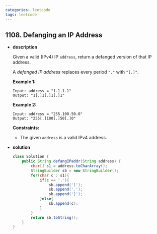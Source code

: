 ```yaml
---
categories: leetcode
tags: leetcode
---
```




## 1108. Defanging an IP Address

* **description**

  Given a valid (IPv4) IP `address`, return a defanged version of that IP address.

  A *defanged IP address* replaces every period `"."` with `"[.]"`.

   

  **Example 1:**

  ```
  Input: address = "1.1.1.1"
  Output: "1[.]1[.]1[.]1"
  ```

  **Example 2:**

  ```
  Input: address = "255.100.50.0"
  Output: "255[.]100[.]50[.]0"
  ```

   

  **Constraints:**

  - The given `address` is a valid IPv4 address.

* **solution**

  ```java
  class Solution {
      public String defangIPaddr(String address) {
          char[] s1 = address.toCharArray();
          StringBuilder sb = new StringBuilder();
          for(char c : s1){
              if(c == '.'){
                  sb.append('[');
                  sb.append('.');
                  sb.append(']');
              }else{
                  sb.append(c);
              }
          }
          return sb.toString();   
      }
  }
  ```

  